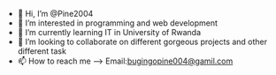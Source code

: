 - 👋 Hi, I’m @Pine2004
- 👀 I’m interested in programming and web development
- 🌱 I’m currently learning IT in University of Rwanda
- 💞️ I’m looking to collaborate on different gorgeous projects and other different task
- 📫 How to reach me --> Email:bugingopine004@gamil.com

<!---
Pine2004/Pine2004 is a ✨ special ✨ repository because its `README.md` (this file) appears on your GitHub profile.
You can click the Preview link to take a look at your changes.
--->
